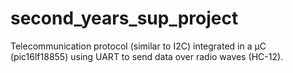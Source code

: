 # second_years_sup_project
Telecommunication protocol (similar to I2C) integrated in a µC (pic16lf18855) using UART to send data over radio waves (HC-12).
